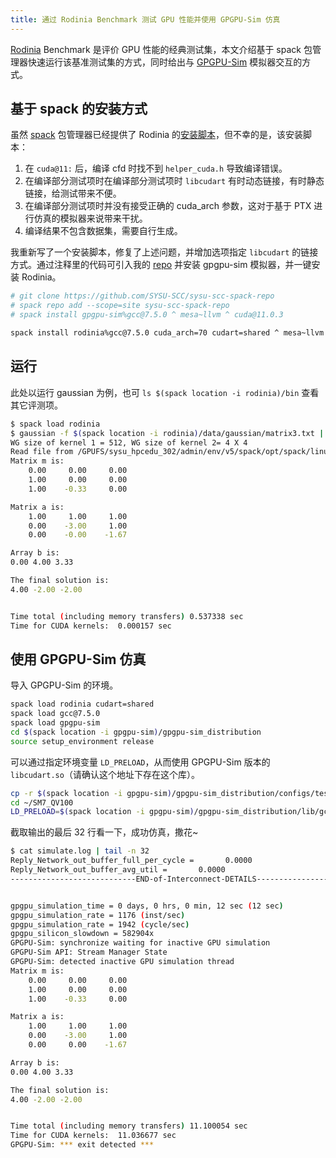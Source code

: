 ```yaml
---
title: 通过 Rodinia Benchmark 测试 GPU 性能并使用 GPGPU-Sim 仿真
---
```


[Rodinia](https://rodinia.cs.virginia.edu/doku.php) Benchmark 是评价 GPU 性能的经典测试集，本文介绍基于 spack 包管理器快速运行该基准测试集的方式，同时给出与 [GPGPU-Sim](https://wu-kan.cn/2022/01/27/%E6%A8%A1%E6%8B%9F%E5%99%A8GPGPU-SIM%E7%9A%84%E4%BD%BF%E7%94%A8%E4%BB%8B%E7%BB%8D/) 模拟器交互的方式。

## 基于 spack 的安装方式

虽然 [spack](https://spack.readthedocs.io/en/v0.17.1/) 包管理器已经提供了 Rodinia 的[安装脚本](https://spack.readthedocs.io/en/v0.17.1/package_list.html#rodinia)，但不幸的是，该安装脚本：

1. 在 `cuda@11:` 后，编译 cfd 时找不到 `helper_cuda.h` 导致编译错误。
2. 在编译部分测试项时在编译部分测试项时 `libcudart` 有时动态链接，有时静态链接，给测试带来不便。
3. 在编译部分测试项时并没有接受正确的 cuda_arch 参数，这对于基于 PTX 进行仿真的模拟器来说带来干扰。
4. 编译结果不包含数据集，需要自行生成。

我重新写了一个安装脚本，修复了上述问题，并增加选项指定 `libcudart` 的链接方式。通过注释里的代码可引入我的 [repo](https://github.com/SYSU-SCC/sysu-scc-spack-repo) 并安装 gpgpu-sim 模拟器，并一键安装 Rodinia。

```bash
# git clone https://github.com/SYSU-SCC/sysu-scc-spack-repo
# spack repo add --scope=site sysu-scc-spack-repo
# spack install gpgpu-sim%gcc@7.5.0 ^ mesa~llvm ^ cuda@11.0.3

spack install rodinia%gcc@7.5.0 cuda_arch=70 cudart=shared ^ mesa~llvm ^ cuda@11.0.3 # 本机使用的 GPU 是 V100，因此 cuda_arch=70
```

## 运行

此处以运行 gaussian 为例，也可 `ls $(spack location -i rodinia)/bin` 查看其它评测项。

```bash
$ spack load rodinia
$ gaussian -f $(spack location -i rodinia)/data/gaussian/matrix3.txt | head -n 19
WG size of kernel 1 = 512, WG size of kernel 2= 4 X 4
Read file from /GPUFS/sysu_hpcedu_302/admin/env/v5/spack/opt/spack/linux-centos7-skylake_avx512/gcc-7.5.0/rodinia-3.1-7ukl3wapv7tw3rjnymhqpan27cywuhs6/data/gaussian/matrix3.txt 
Matrix m is: 
    0.00     0.00     0.00 
    1.00     0.00     0.00 
    1.00    -0.33     0.00 

Matrix a is: 
    1.00     1.00     1.00 
    0.00    -3.00     1.00 
    0.00    -0.00    -1.67 

Array b is: 
0.00 4.00 3.33 

The final solution is: 
4.00 -2.00 -2.00 


Time total (including memory transfers) 0.537338 sec
Time for CUDA kernels:  0.000157 sec
```

## 使用 GPGPU-Sim 仿真

导入 GPGPU-Sim 的环境。

```bash
spack load rodinia cudart=shared
spack load gcc@7.5.0
spack load gpgpu-sim
cd $(spack location -i gpgpu-sim)/gpgpu-sim_distribution
source setup_environment release
```

可以通过指定环境变量 `LD_PRELOAD`，从而使用 GPGPU-Sim 版本的 `libcudart.so`（请确认这个地址下存在这个库）。

```bash
cp -r $(spack location -i gpgpu-sim)/gpgpu-sim_distribution/configs/tested-cfgs/SM7_QV100 ~
cd ~/SM7_QV100
LD_PRELOAD=$(spack location -i gpgpu-sim)/gpgpu-sim_distribution/lib/gcc-7.5.0/cuda-11000/release/libcudart.so gaussian -f $(spack location -i rodinia)/data/gaussian/matrix3.txt > simulate.log
```

截取输出的最后 32 行看一下，成功仿真，撒花~

```bash
$ cat simulate.log | tail -n 32
Reply_Network_out_buffer_full_per_cycle =       0.0000
Reply_Network_out_buffer_avg_util =       0.0000
----------------------------END-of-Interconnect-DETAILS-------------------------


gpgpu_simulation_time = 0 days, 0 hrs, 0 min, 12 sec (12 sec)
gpgpu_simulation_rate = 1176 (inst/sec)
gpgpu_simulation_rate = 1942 (cycle/sec)
gpgpu_silicon_slowdown = 582904x
GPGPU-Sim: synchronize waiting for inactive GPU simulation
GPGPU-Sim API: Stream Manager State
GPGPU-Sim: detected inactive GPU simulation thread
Matrix m is: 
    0.00     0.00     0.00 
    1.00     0.00     0.00 
    1.00    -0.33     0.00 

Matrix a is: 
    1.00     1.00     1.00 
    0.00    -3.00     1.00 
    0.00     0.00    -1.67 

Array b is: 
0.00 4.00 3.33 

The final solution is: 
4.00 -2.00 -2.00 


Time total (including memory transfers) 11.100054 sec
Time for CUDA kernels:  11.036677 sec
GPGPU-Sim: *** exit detected ***
```
